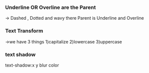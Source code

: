 ### Underline OR Overline are the Parent
-> Dashed , Dotted and wavy  there Parent is Underline and Overline

### Text Transform
->we have 3 things 
1)capitalize
2)lowercase
3)uppercase


### text shadow

text-shadow:x y blur color 
